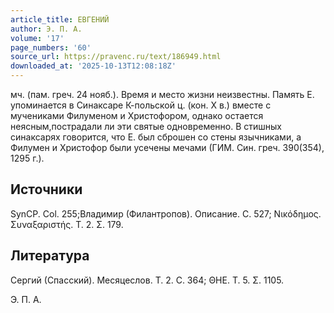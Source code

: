 ```yaml
---
article_title: ЕВГЕНИЙ
author: Э. П. А.
volume: '17'
page_numbers: '60'
source_url: https://pravenc.ru/text/186949.html
downloaded_at: '2025-10-13T12:08:18Z'
---
```


мч. (пам. греч. 24 нояб.). Время и место жизни неизвестны. Память Е. упоминается в Синаксаре К-польской ц. (кон. X в.) вместе с мучениками Филуменом и Христофором, однако остается неясным,пострадали ли эти святые одновременно. В стишных синаксарях говорится, что Е. был сброшен со стены язычниками, а Филумен и Христофор были усечены мечами (ГИМ. Син. греч. 390(354), 1295 г.).

## Источники

SynCP. Col. 255;Владимир (Филантропов). Описание. С. 527; Νικόδημος. Συναξαριστής. Τ. 2. Σ. 179.

## Литература

Сергий (Спасский). Месяцеслов. Т. 2. С. 364; ΘΗΕ. Τ. 5. Σ. 1105.

Э. П. А.
